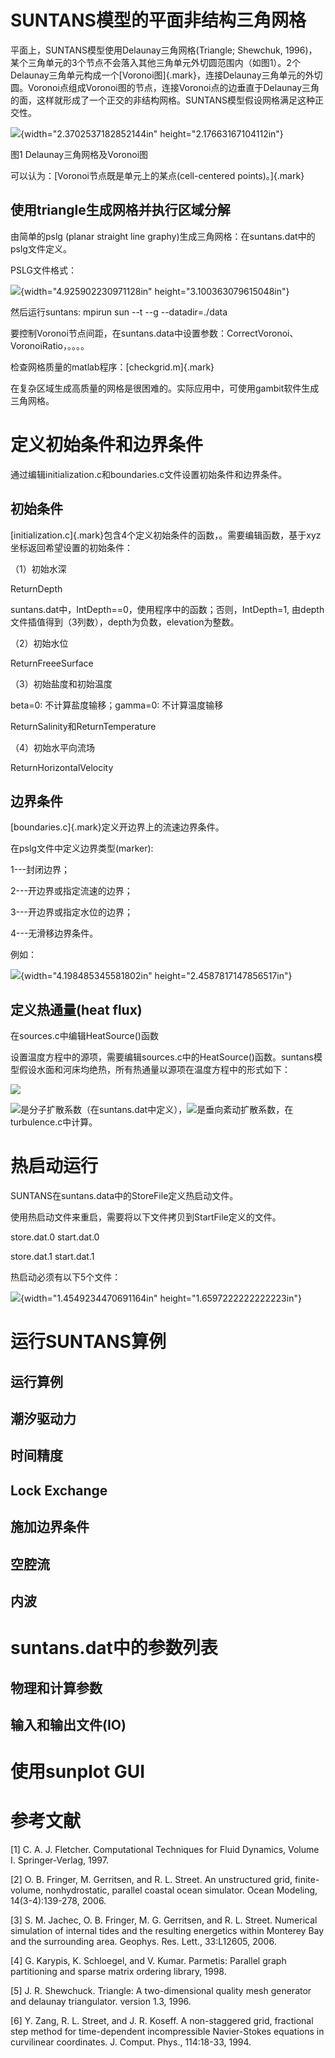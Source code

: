 # SUNTANS模型的平面非结构三角网格

平面上，SUNTANS模型使用Delaunay三角网格(Triangle; Shewchuk,
1996)，某个三角单元的3个节点不会落入其他三角单元外切圆范围内（如图1）。2个Delaunay三角单元构成一个[Voronoi图]{.mark}，连接Delaunay三角单元的外切圆。Voronoi点组成Voronoi图的节点，连接Voronoi点的边垂直于Delaunay三角的面，这样就形成了一个正交的非结构网格。SUNTANS模型假设网格满足这种正交性。

![](./media/image1.emf){width="2.3702537182852144in"
height="2.17663167104112in"}

图1 Delaunay三角网格及Voronoi图

可以认为：[Voronoi节点既是单元上的某点(cell-centered points)。]{.mark}

## 使用triangle生成网格并执行区域分解

由简单的pslg (planar straight line
graphy)生成三角网格：在suntans.dat中的pslg文件定义。

PSLG文件格式：

![](./media/image2.emf){width="4.925902230971128in"
height="3.100363079615048in"}

然后运行suntans: mpirun sun --t --g --datadir=./data

要控制Voronoi节点间距，在suntans.data中设置参数：CorrectVoronoi、VoronoiRatio，。。。。

检查网格质量的matlab程序：[checkgrid.m]{.mark}

在复杂区域生成高质量的网格是很困难的。实际应用中，可使用gambit软件生成三角网格。

# 定义初始条件和边界条件

通过编辑initialization.c和boundaries.c文件设置初始条件和边界条件。

## 初始条件

[initialization.c]{.mark}包含4个定义初始条件的函数，。需要编辑函数，基于xyz坐标返回希望设置的初始条件：

（1）初始水深

ReturnDepth

suntans.dat中，IntDepth==0，使用程序中的函数；否则，IntDepth=1,
由depth文件插值得到（3列数），depth为负数，elevation为整数。

（2）初始水位

ReturnFreeeSurface

（3）初始盐度和初始温度

beta=0: 不计算盐度输移；gamma=0: 不计算温度输移

ReturnSalinity和ReturnTemperature

（4）初始水平向流场

ReturnHorizontalVelocity

## 边界条件

[boundaries.c]{.mark}定义开边界上的流速边界条件。

在pslg文件中定义边界类型(marker):

1---封闭边界；

2---开边界或指定流速的边界；

3---开边界或指定水位的边界；

4---无滑移边界条件。

例如：

![](./media/image3.emf){width="4.198485345581802in"
height="2.4587817147856517in"}

## 定义热通量(heat flux)

在sources.c中编辑HeatSource()函数

设置温度方程中的源项，需要编辑sources.c中的HeatSource()函数。suntans模型假设水面和河床均绝热，所有热通量以源项在温度方程中的形式如下：

![](./media/image4.wmf)

![](./media/image5.wmf)是分子扩散系数（在suntans.dat中定义），![](./media/image6.wmf)是垂向紊动扩散系数，在turbulence.c中计算。

# 热启动运行

SUNTANS在suntans.data中的StoreFile定义热启动文件。

使用热启动文件来重启，需要将以下文件拷贝到StartFile定义的文件。

store.dat.0 start.dat.0

store.dat.1 start.dat.1

热启动必须有以下5个文件：

![](./media/image7.emf){width="1.4549234470691164in"
height="1.6597222222222223in"}

# 运行SUNTANS算例

## 运行算例

## 潮汐驱动力

## 时间精度

## Lock Exchange

## 施加边界条件

## 空腔流

## 内波

# suntans.dat中的参数列表

## 物理和计算参数

## 输入和输出文件(IO)

# 使用sunplot GUI

# 参考文献

\[1\] C. A. J. Fletcher. Computational Techniques for Fluid Dynamics,
Volume I. Springer-Verlag, 1997.

\[2\] O. B. Fringer, M. Gerritsen, and R. L. Street. An unstructured
grid, finite-volume, nonhydrostatic, parallel coastal ocean simulator.
Ocean Modeling, 14(3-4):139-278, 2006.

\[3\] S. M. Jachec, O. B. Fringer, M. G. Gerritsen, and R. L. Street.
Numerical simulation of internal tides and the resulting energetics
within Monterey Bay and the surrounding area. Geophys. Res. Lett.,
33:L12605, 2006.

\[4\] G. Karypis, K. Schloegel, and V. Kumar. Parmetis: Parallel graph
partitioning and sparse matrix ordering library, 1998.

\[5\] J. R. Shewchuck. Triangle: A two-dimensional quality mesh
generator and delaunay triangulator. version 1.3, 1996.

\[6\] Y. Zang, R. L. Street, and J. R. Koseff. A non-staggered grid,
fractional step method for time-dependent incompressible Navier-Stokes
equations in curvilinear coordinates. J. Comput. Phys., 114:18-33, 1994.
